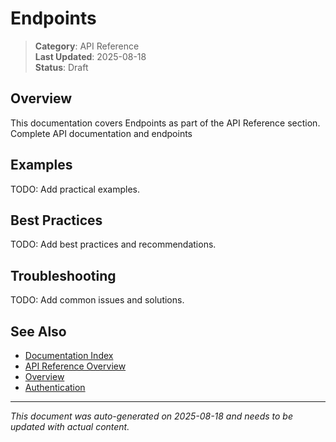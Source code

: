 # Endpoints

> **Category**: API Reference  
> **Last Updated**: 2025-08-18  
> **Status**: Draft

## Overview

This documentation covers Endpoints as part of the API Reference section. Complete API documentation and endpoints

## Examples

TODO: Add practical examples.

## Best Practices

TODO: Add best practices and recommendations.

## Troubleshooting

TODO: Add common issues and solutions.

## See Also

- [Documentation Index](../README.md)
- [API Reference Overview](./index.md)
- [Overview](./overview.md)
- [Authentication](./authentication.md)

---

*This document was auto-generated on 2025-08-18 and needs to be updated with actual content.*
